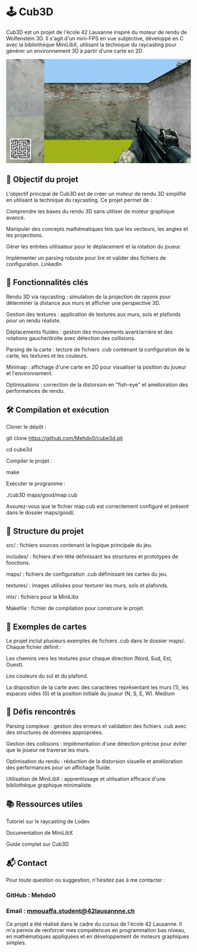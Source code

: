 # 🕹️ Cub3D
Cub3D est un projet de l'école 42 Lausanne inspiré du moteur de rendu de Wolfenstein 3D. Il s'agit d'un mini-FPS en vue subjective, développé en C avec la bibliothèque MiniLibX, utilisant la technique du raycasting pour générer un environnement 3D à partir d'une carte en 2D.

<p align="center"> <img src="https://github.com/Mehdo0/cube3d/blob/main/.asset/cube3d.gif" width="720" alt="Aperçu du gameplay de Cub3D"/> </p>

## 🎯 Objectif du projet
L'objectif principal de Cub3D est de créer un moteur de rendu 3D simplifié en utilisant la technique du raycasting. Ce projet permet de :

Comprendre les bases du rendu 3D sans utiliser de moteur graphique avancé.

Manipuler des concepts mathématiques tels que les vecteurs, les angles et les projections.

Gérer les entrées utilisateur pour le déplacement et la rotation du joueur.

Implémenter un parsing robuste pour lire et valider des fichiers de configuration.
LinkedIn

## 🧠 Fonctionnalités clés
Rendu 3D via raycasting : simulation de la projection de rayons pour déterminer la distance aux murs et afficher une perspective 3D.

Gestion des textures : application de textures aux murs, sols et plafonds pour un rendu réaliste.

Déplacements fluides : gestion des mouvements avant/arrière et des rotations gauche/droite avec détection des collisions.

Parsing de la carte : lecture de fichiers .cub contenant la configuration de la carte, les textures et les couleurs.

Minimap : affichage d'une carte en 2D pour visualiser la position du joueur et l'environnement.

Optimisations : correction de la distorsion en "fish-eye" et amélioration des performances de rendu.

## 🛠️ Compilation et exécution
Cloner le dépôt :

git clone https://github.com/Mehdo0/cube3d.git

cd cube3d

Compiler le projet :

make

Exécuter le programme :

./cub3D maps/good/map.cub

Assurez-vous que le fichier map.cub est correctement configuré et présent dans le dossier maps/good/.

## 📁 Structure du projet

src/ : fichiers sources contenant la logique principale du jeu.

includes/ : fichiers d'en-tête définissant les structures et prototypes de fonctions.

maps/ : fichiers de configuration .cub définissant les cartes du jeu.

textures/ : images utilisées pour texturer les murs, sols et plafonds.

mlx/ : fichiers pour la MiniLibx

Makefile : fichier de compilation pour construire le projet.

## 🧪 Exemples de cartes
Le projet inclut plusieurs exemples de fichiers .cub dans le dossier maps/. Chaque fichier définit :

Les chemins vers les textures pour chaque direction (Nord, Sud, Est, Ouest).

Les couleurs du sol et du plafond.

La disposition de la carte avec des caractères représentant les murs (1), les espaces vides (0) et la position initiale du joueur (N, S, E, W).
Medium

## 🚀 Défis rencontrés
Parsing complexe : gestion des erreurs et validation des fichiers .cub avec des structures de données appropriées.

Gestion des collisions : implémentation d'une détection précise pour éviter que le joueur ne traverse les murs.

Optimisation du rendu : réduction de la distorsion visuelle et amélioration des performances pour un affichage fluide.

Utilisation de MiniLibX : apprentissage et utilisation efficace d'une bibliothèque graphique minimaliste.

## 📚 Ressources utiles
Tutoriel sur le raycasting de Lodev

Documentation de MiniLibX

Guide complet sur Cub3D

## 📬 Contact
Pour toute question ou suggestion, n'hésitez pas à me contacter :

### GitHub : Mehdo0

### Email : mmouaffa.student@42lausannne.ch

Ce projet a été réalisé dans le cadre du cursus de l'école 42 Lausanne. Il m'a permis de renforcer mes compétences en programmation bas niveau, en mathématiques appliquées et en développement de moteurs graphiques simples.
